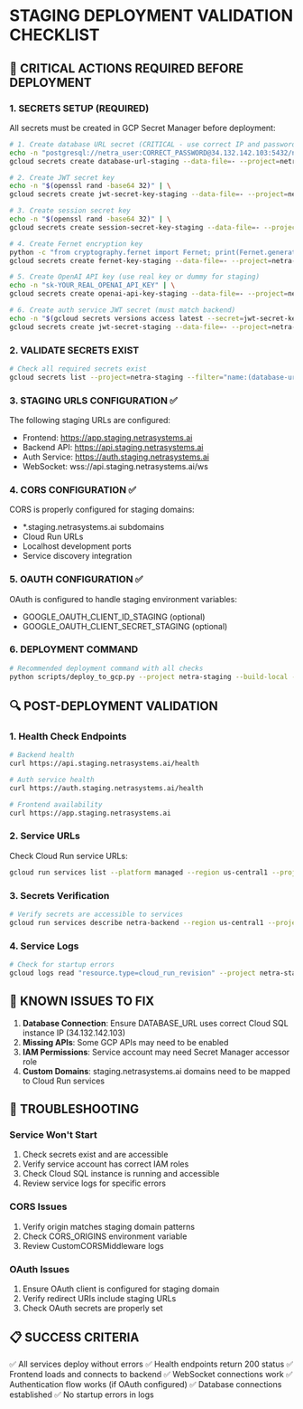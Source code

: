 # STAGING DEPLOYMENT VALIDATION CHECKLIST

## 🚨 CRITICAL ACTIONS REQUIRED BEFORE DEPLOYMENT

### 1. SECRETS SETUP (REQUIRED)
All secrets must be created in GCP Secret Manager before deployment:

```bash
# 1. Create database URL secret (CRITICAL - use correct IP and password)
echo -n "postgresql://netra_user:CORRECT_PASSWORD@34.132.142.103:5432/netra?sslmode=require" | \
gcloud secrets create database-url-staging --data-file=- --project=netra-staging

# 2. Create JWT secret key
echo -n "$(openssl rand -base64 32)" | \
gcloud secrets create jwt-secret-key-staging --data-file=- --project=netra-staging

# 3. Create session secret key  
echo -n "$(openssl rand -base64 32)" | \
gcloud secrets create session-secret-key-staging --data-file=- --project=netra-staging

# 4. Create Fernet encryption key
python -c "from cryptography.fernet import Fernet; print(Fernet.generate_key().decode())" | \
gcloud secrets create fernet-key-staging --data-file=- --project=netra-staging

# 5. Create OpenAI API key (use real key or dummy for staging)
echo -n "sk-YOUR_REAL_OPENAI_API_KEY" | \
gcloud secrets create openai-api-key-staging --data-file=- --project=netra-staging

# 6. Create auth service JWT secret (must match backend)
echo -n "$(gcloud secrets versions access latest --secret=jwt-secret-key-staging --project=netra-staging)" | \
gcloud secrets create jwt-secret-staging --data-file=- --project=netra-staging
```

### 2. VALIDATE SECRETS EXIST
```bash
# Check all required secrets exist
gcloud secrets list --project=netra-staging --filter="name:(database-url-staging OR jwt-secret-key-staging OR session-secret-key-staging OR fernet-key-staging OR openai-api-key-staging OR jwt-secret-staging)"
```

### 3. STAGING URLS CONFIGURATION ✅
The following staging URLs are configured:
- Frontend: https://app.staging.netrasystems.ai
- Backend API: https://api.staging.netrasystems.ai  
- Auth Service: https://auth.staging.netrasystems.ai
- WebSocket: wss://api.staging.netrasystems.ai/ws

### 4. CORS CONFIGURATION ✅
CORS is properly configured for staging domains:
- *.staging.netrasystems.ai subdomains
- Cloud Run URLs
- Localhost development ports
- Service discovery integration

### 5. OAUTH CONFIGURATION ✅
OAuth is configured to handle staging environment variables:
- GOOGLE_OAUTH_CLIENT_ID_STAGING (optional)
- GOOGLE_OAUTH_CLIENT_SECRET_STAGING (optional)

### 6. DEPLOYMENT COMMAND
```bash
# Recommended deployment command with all checks
python scripts/deploy_to_gcp.py --project netra-staging --build-local --run-checks
```

## 🔍 POST-DEPLOYMENT VALIDATION

### 1. Health Check Endpoints
```bash
# Backend health
curl https://api.staging.netrasystems.ai/health

# Auth service health  
curl https://auth.staging.netrasystems.ai/health

# Frontend availability
curl https://app.staging.netrasystems.ai
```

### 2. Service URLs
Check Cloud Run service URLs:
```bash
gcloud run services list --platform managed --region us-central1 --project netra-staging
```

### 3. Secrets Verification
```bash
# Verify secrets are accessible to services
gcloud run services describe netra-backend --region us-central1 --project netra-staging --format="value(spec.template.spec.template.spec.containers[0].env[].valueFrom.secretKeyRef)"
```

### 4. Service Logs
```bash
# Check for startup errors
gcloud logs read "resource.type=cloud_run_revision" --project netra-staging --limit 50
```

## 🚨 KNOWN ISSUES TO FIX

1. **Database Connection**: Ensure DATABASE_URL uses correct Cloud SQL instance IP (34.132.142.103)
2. **Missing APIs**: Some GCP APIs may need to be enabled
3. **IAM Permissions**: Service account may need Secret Manager accessor role
4. **Custom Domains**: staging.netrasystems.ai domains need to be mapped to Cloud Run services

## 🔧 TROUBLESHOOTING

### Service Won't Start
1. Check secrets exist and are accessible
2. Verify service account has correct IAM roles
3. Check Cloud SQL instance is running and accessible
4. Review service logs for specific errors

### CORS Issues
1. Verify origin matches staging domain patterns
2. Check CORS_ORIGINS environment variable
3. Review CustomCORSMiddleware logs

### OAuth Issues  
1. Ensure OAuth client is configured for staging domain
2. Verify redirect URIs include staging URLs
3. Check OAuth secrets are properly set

## 📋 SUCCESS CRITERIA

✅ All services deploy without errors
✅ Health endpoints return 200 status
✅ Frontend loads and connects to backend
✅ WebSocket connections work
✅ Authentication flow works (if OAuth configured)
✅ Database connections established
✅ No startup errors in logs